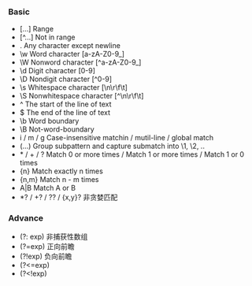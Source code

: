 ### Basic

- [...] Range
- \[^...] Not in range
- .  Any character except newline
- \w Word character [a-zA-Z0-9_]
- \W Nonword character \[^a-zA-Z0-9_]
- \d Digit character [0-9]
- \D Nondigit character \[^0-9]
- \s Whitespace character [\n\r\f\t]
- \S Nonwhitespace character \[^\n\r\f\t]
- ^  The start of the line of text
- $ The end of the line of text
- \b Word boundary
- \B Not-word-boundary
- i / m / g Case-insensitive matchin / mutil-line / global match
- (…)  Group subpattern and capture submatch into \1, \2, ..
- \* / \+ / ? Match 0 or more times  / Match 1 or more times  / Match 1 or 0 times
- {n} Match exactly n times
- {n,m} Match n - m times
- A|B    Match A or B
- *?  / +? / ?? / {x,y}? 非贪婪匹配

### Advance

- (?: exp)   非捕获性数组
- (?=exp)   正向前瞻
- (?!exp)    负向前瞻
- (?<=exp)
- (?<!exp)
